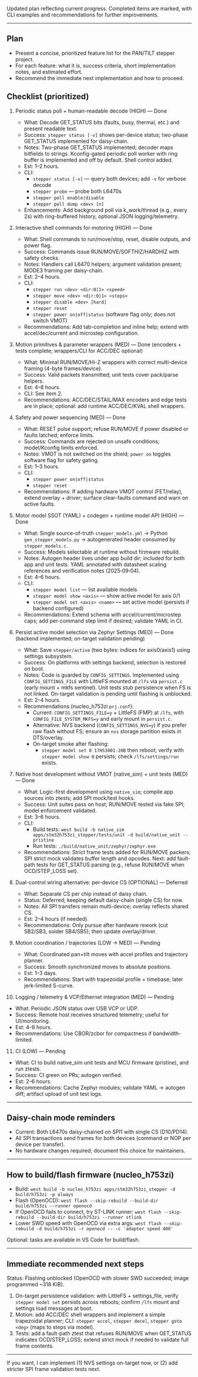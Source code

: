 Updated plan reflecting current progress. Completed items are marked, with CLI examples and recommendations for further improvements.

---

## Plan
- Present a concise, prioritized feature list for the PAN/TILT stepper project.
- For each feature: what it is, success criteria, short implementation notes, and estimated effort.
- Recommend the immediate next implementation and how to proceed.

## Checklist (prioritized)

1. Periodic status poll + human-readable decode (HIGH) — Done
   - What: Decode GET_STATUS bits (faults, busy, thermal, etc.) and present readable text.
   - Success: `stepper status [-v]` shows per-device status; two-phase GET_STATUS implemented for daisy-chain.
   - Notes: Two-phase GET_STATUS implemented; decoder maps bitfields to strings. Kconfig-gated periodic poll worker with ring buffer is implemented and off by default. Shell control added.
   - Est: 1–2 hours.
    - CLI:
       - `stepper status [-v]` — query both devices; add `-v` for verbose decode
       - `stepper probe` — probe both L6470s
       - `stepper poll enable|disable`
       - `stepper poll dump <dev> [n]`
   - Enhancements: Add background poll via k_work/thread (e.g., every 2s) with ring-buffered history, optional JSON logging/telemetry.

2. Interactive shell commands for motoring (HIGH) — Done
   - What: Shell commands to run/move/stop, reset, disable outputs, and power flag.
   - Success: Commands issue RUN/MOVE/SOFTHIZ/HARDHIZ with safety checks.
   - Notes: Handlers call L6470 helpers; argument validation present; MODE3 framing per daisy-chain.
   - Est: 2–4 hours.
   - CLI:
     - `stepper run <dev> <dir:0|1> <speed>`
     - `stepper move <dev> <dir:0|1> <steps>`
     - `stepper disable <dev> [hard]`
     - `stepper reset`
     - `stepper power on|off|status` (software flag only; does not switch VMOT)
   - Recommendations: Add tab-completion and inline help; extend with accel/dec/current and microstep configuration.

3. Motion primitives & parameter wrappers (MED) — Done (encoders + tests complete; wrappers/CLI for ACC/DEC optional)
   - What: Minimal RUN/MOVE/Hi-Z wrappers with correct multi-device framing (4-byte frames/device).
   - Success: Valid packets transmitted; unit tests cover pack/parse helpers.
   - Est: 4–8 hours.
   - CLI: See item 2.
   - Recommendations: ACC/DEC/STAIL/MAX encoders and edge tests are in place; optional: add runtime ACC/DEC/KVAL shell wrappers.

4. Safety and power sequencing (MED) — Done
   - What: RESET pulse support; refuse RUN/MOVE if power disabled or faults latched; enforce limits.
   - Success: Commands are rejected on unsafe conditions; model/Kconfig limits enforced.
   - Notes: VMOT is not switched on the shield; `power on` toggles software flag for safety gating.
   - Est: 1–3 hours.
   - CLI:
     - `stepper power on|off|status`
     - `stepper reset`
   - Recommendations: If adding hardware VMOT control (FET/relay), extend overlay + driver; surface clear-faults command and warn on active faults.

5. Motor model SSOT (YAML) + codegen + runtime model API (HIGH) — Done
   - What: Single source-of-truth `stepper_models.yml` → Python `gen_stepper_models.py` → autogenerated header consumed by `stepper_models.c`.
   - Success: Models selectable at runtime without firmware rebuild.
   - Notes: Autogen header lives under app build dir; included for both app and unit tests. YAML annotated with datasheet scaling references and verification notes (2025‑09‑04).
   - Est: 4–6 hours.
   - CLI:
     - `stepper model list` — list available models
     - `stepper model show <axis>` — show active model for axis 0/1
     - `stepper model set <axis> <name>` — set active model (persists if backend configured)
   - Recommendations: Extend schema with accel/current/microstep caps; add per-command step limit if desired; validate YAML in CI.

6. Persist active model selection via Zephyr Settings (MED) — Done (backend implemented; on-target validation pending)
   - What: Save `stepper/active` (two bytes: indices for axis0/axis1) using settings subsystem.
   - Success: On platforms with settings backend, selection is restored on boot.
   - Notes: Code is guarded by `CONFIG_SETTINGS`. Implemented using `CONFIG_SETTINGS_FILE` with LittleFS mounted at `/lfs` via `persist.c` (early mount + mkfs sentinel). Unit tests stub persistence when FS is not linked. On-target validation is pending until flashing is unblocked.
   - Est: 2–4 hours.
    - Recommendations (nucleo_h753zi `prj.conf`):
       - Current: `CONFIG_SETTINGS_FILE=y` + LittleFS (FMP) at `/lfs`, with `CONFIG_FILE_SYSTEM_MKFS=y` and early mount in `persist.c`.
       - Alternative: NVS backend (`CONFIG_SETTINGS_NVS=y`) if you prefer raw flash without FS; ensure an `nvs` storage partition exists in DTS/overlay.
       - On-target smoke after flashing:
          - `stepper model set 0 17HS3001-20B` then reboot; verify with `stepper model show 0` persists; check `/lfs/settings/run` exists.

7. Native host development without VMOT (native_sim) + unit tests (MED) — Done
   - What: Logic-first development using `native_sim`; compile app sources into ztests; add SPI mock/test hooks.
   - Success: Unit suites pass on host; RUN/MOVE tested via fake SPI; model enforcement validated.
   - Est: 3–6 hours.
   - CLI:
     - Build tests: `west build -b native_sim apps/stm32h753zi_stepper/tests/unit -d build/native_unit --pristine`
     - Run tests: `./build/native_unit/zephyr/zephyr.exe`
   - Recommendations: Strict frame tests added for RUN/MOVE packers; SPI strict mock validates buffer length and opcodes. Next: add fault-path tests for GET_STATUS parsing (e.g., refuse RUN/MOVE when OCD/STEP_LOSS set).

8. Dual-control wiring alternative: per-device CS (OPTIONAL) — Deferred
   - What: Separate CS per chip instead of daisy chain.
   - Status: Deferred; keeping default daisy-chain (single CS) for now.
   - Notes: All SPI transfers remain multi-device; overlay reflects shared CS.
   - Est: 2–4 hours (if needed).
   - Recommendations: Only pursue after hardware rework (cut SB2/SB3, solder SB4/SB5); then update overlay/driver.

9. Motion coordination / trajectories (LOW → MED) — Pending
   - What: Coordinated pan+tilt moves with accel profiles and trajectory planner.
   - Success: Smooth synchronized moves to absolute positions.
   - Est: 1–3 days.
   - Recommendations: Start with trapezoidal profile + timebase; later jerk-limited S-curve.

10. Logging / telemetry & VCP/Ethernet integration (MED) — Pending
   - What: Periodic JSON status over USB VCP or UDP.
   - Success: Remote host receives structured telemetry; useful for UI/monitoring.
   - Est: 4–8 hours.
   - Recommendations: Use CBOR/zcbor for compactness if bandwidth-limited.

11. CI (LOW) — Pending
   - What: CI to build native_sim unit tests and MCU firmware (pristine), and run ztests.
   - Success: CI green on PRs; autogen verified.
   - Est: 2–6 hours.
   - Recommendations: Cache Zephyr modules; validate YAML → autogen diff; artifact upload of unit test logs.

---

## Daisy-chain mode reminders
- Current: Both L6470s daisy-chained on SPI1 with single CS (D10/PD14).
- All SPI transactions send frames for both devices (command or NOP per device per transfer).
- No hardware changes required; document this choice for maintainers.

---

## How to build/flash firmware (nucleo_h753zi)
- Build: `west build -b nucleo_h753zi apps/stm32h753zi_stepper -d build/h753zi -p always`
- Flash (OpenOCD): `west flash --skip-rebuild --build-dir build/h753zi --runner openocd`
- If OpenOCD fails to connect, try ST-LINK runner: `west flash --skip-rebuild --build-dir build/h753zi --runner stlink`
- Lower SWD speed with OpenOCD via extra args: `west flash --skip-rebuild -d build/h753zi -r openocd -- -c 'adapter speed 400'`

Optional: tasks are available in VS Code for build/flash.

---

## Immediate recommended next steps
Status: Flashing unblocked (OpenOCD with slower SWD succeeded; image programmed ~318 KiB).

1) On-target persistence validation: with LittleFS + settings_file, verify `stepper model set` persists across reboots; confirm `/lfs` mount and settings load messages at boot.
2) Motion: add ACC/DEC shell wrappers and implement a simple trapezoidal planner; CLI: `stepper accel`, `stepper decel`, `stepper goto <deg>` (maps to steps via model).
3) Tests: add a fault-path ztest that refuses RUN/MOVE when GET_STATUS indicates OCD/STEP_LOSS; extend strict mock if needed to validate full frame contents.

---

If you want, I can implement (1) NVS settings on-target now, or (2) add stricter SPI frame validation tests next.